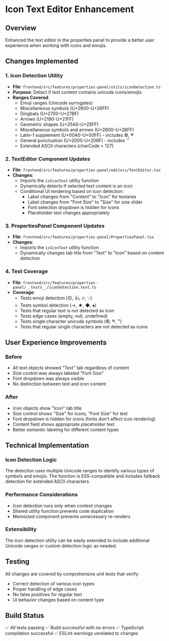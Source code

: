 # Icon Text Editor Enhancement

## Overview
Enhanced the text editor in the properties panel to provide a better user experience when working with icons and emojis.

## Changes Implemented

### 1. Icon Detection Utility
- **File**: `frontend/src/features/properties-panel/utils/iconDetection.ts`
- **Purpose**: Detect if text content contains unicode icons/emojis
- **Ranges Covered**:
  - Emoji ranges (Unicode surrogates)
  - Miscellaneous symbols (U+2600-U+26FF)
  - Dingbats (U+2700-U+27BF)
  - Arrows (U+2190-U+21FF)
  - Geometric shapes (U+25A0-U+25FF)
  - Miscellaneous symbols and arrows (U+2B00-U+2BFF)
  - Latin-1 supplement (U+00A0-U+00FF) - includes ©, ®
  - General punctuation (U+2000-U+206F) - includes ™
  - Extended ASCII characters (charCode > 127)

### 2. TextEditor Component Updates
- **File**: `frontend/src/features/properties-panel/editors/TextEditor.tsx`
- **Changes**:
  - Imports the `isIconText` utility function
  - Dynamically detects if selected text content is an icon
  - Conditional UI rendering based on icon detection:
    - Label changes from "Content" to "Icon" for textarea
    - Label changes from "Font Size" to "Size" for size slider
    - Font selection dropdown is hidden for icons
    - Placeholder text changes appropriately

### 3. PropertiesPanel Component Updates
- **File**: `frontend/src/features/properties-panel/PropertiesPanel.tsx`
- **Changes**:
  - Imports the `isIconText` utility function
  - Dynamically changes tab title from "Text" to "Icon" based on content detection

### 4. Test Coverage
- **File**: `frontend/src/features/properties-panel/__tests__/iconDetection.test.ts`
- **Coverage**:
  - Tests emoji detection (😊, 👍, 🔥, 💡)
  - Tests symbol detection (→, ★, ◆, ♠)
  - Tests that regular text is not detected as icon
  - Tests edge cases (empty, null, undefined)
  - Tests single character unicode symbols (©, ®, ™)
  - Tests that regular single characters are not detected as icons

## User Experience Improvements

### Before
- All text objects showed "Text" tab regardless of content
- Size control was always labeled "Font Size"
- Font dropdown was always visible
- No distinction between text and icon content

### After
- Icon objects show "Icon" tab title
- Size control shows "Size" for icons, "Font Size" for text
- Font dropdown is hidden for icons (fonts don't affect icon rendering)
- Content field shows appropriate placeholder text
- Better semantic labeling for different content types

## Technical Implementation

### Icon Detection Logic
The detection uses multiple Unicode ranges to identify various types of symbols and emojis. The function is ES5-compatible and includes fallback detection for extended ASCII characters.

### Performance Considerations
- Icon detection runs only when content changes
- Shared utility function prevents code duplication
- Memoized component prevents unnecessary re-renders

### Extensibility
The icon detection utility can be easily extended to include additional Unicode ranges or custom detection logic as needed.

## Testing
All changes are covered by comprehensive unit tests that verify:
- Correct detection of various icon types
- Proper handling of edge cases
- No false positives for regular text
- UI behavior changes based on content type

## Build Status
✅ All tests passing
✅ Build successful with no errors
✅ TypeScript compilation successful
✅ ESLint warnings unrelated to changes
